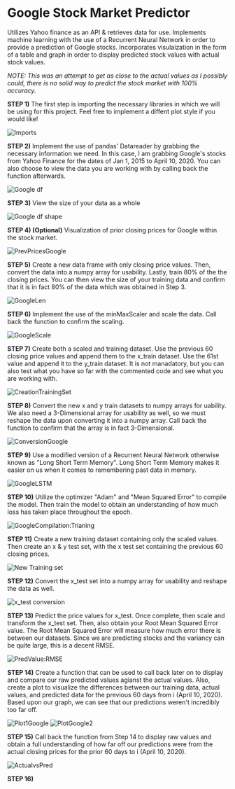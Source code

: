 # Google Stock Market Predictor
Utilizes Yahoo finance as an API & retrieves data for use. Implements machine learning with the use of a Recurrent Neural Network in order to provide a prediction of Google stocks. Incorporates visulaization in the form of a table and graph in order to display predicted stock values with actual stock values.

*NOTE: This was an attempt to get as close to the actual values as I possibly could, there is no solid way to predict the stock market with 100% accuracy.*


**STEP 1)**
The first step is importing the necessary libraries in which we will be using for this project. Feel free to implement a diffent plot style if you would like!

![Imports](https://user-images.githubusercontent.com/60532479/82355320-0b4c0480-99d0-11ea-93b3-eff985861a27.png)

**STEP 2)**
Implement the use of pandas' Datareader by grabbing the necessary information we need. In this case, I am grabbing Google's stocks from Yahoo Finance for the dates of Jan 1, 2015 to April 10, 2020. You can also choose to view the data you are working with by calling back the function afterwards.

![Google df](https://user-images.githubusercontent.com/60532479/82355643-7d244e00-99d0-11ea-829f-e530a1773538.png)

**STEP 3)**
View the size of your data as a whole

![Google df shape](https://user-images.githubusercontent.com/60532479/82357027-78f93000-99d2-11ea-9646-bc35a28ee326.png)


**STEP 4) (Optional)**
Visualization of prior closing prices for Google within the stock market.

![PrevPricesGoogle](https://user-images.githubusercontent.com/60532479/82357375-050b5780-99d3-11ea-97df-44023f487741.png)


**STEP 5)** 
Create a new data frame with only closing price values. Then, convert the data into a numpy array for usability. Lastly, train 80% of the the closing prices. You can then view the size of your training data and confirm that it is in fact 80% of the data which was obtained in Step 3.

![GoogleLen](https://user-images.githubusercontent.com/60532479/82358318-59fb9d80-99d4-11ea-91b1-93be549d5949.png)

**STEP 6)**
Implement the use of the minMaxScaler and scale the data. Call back the function to confirm the scaling.

![GoogleScale](https://user-images.githubusercontent.com/60532479/82358803-0a69a180-99d5-11ea-8983-18362d9217f8.png)


**STEP 7)**
Create both a scaled and training dataset. Use the previous 60 closing price values and append them to the x_train dataset. Use the 61st value and append it to the y_train dataset. It is not manadatory, but you can also test what you have so far with the commented code and see what you are working with.

![CreationTrainingSet](https://user-images.githubusercontent.com/60532479/82360556-91b81480-99d7-11ea-8dee-71cbbf392323.png)

**STEP 8)** 
Convert the new x and y train datasets to numpy arrays for uability. We also need a 3-Dimensional array for usability as well, so we must reshape the data upon converting it into a numpy array. Call back the function to confirm that the array is in fact 3-Dimensional.

![ConversionGoogle](https://user-images.githubusercontent.com/60532479/82360989-30447580-99d8-11ea-93cf-6baaed5d6ace.png)

**STEP 9)**
Use a modified version of a Recurrent Neural Network otherwise known as "Long Short Term Memory". Long Short Term Memory makes it easier on us when it comes to remembering past data in memory. 

![GoogleLSTM](https://user-images.githubusercontent.com/60532479/82361843-6cc4a100-99d9-11ea-912a-48585c870396.png)

**STEP 10)**
Utilize the optimizer "Adam" and "Mean Squared Error" to compile the model. Then train the model to obtain an understanding of how much loss has taken place throughout the epoch. 

![GoogleCompilation:Trianing](https://user-images.githubusercontent.com/60532479/82369410-f9c12780-99e4-11ea-8e47-62c8fd5c1130.png)

**STEP 11)**
Create a new training dataset containing only the scaled values. Then create an x & y test set, with the x test set containing the previous 60 closing prices.

![New Training set](https://user-images.githubusercontent.com/60532479/82370154-14e06700-99e6-11ea-97ee-281e7ef3951f.png)


**STEP 12)**
Convert the x_test set into a numpy array for usability and reshape the data as well.

![x_test conversion](https://user-images.githubusercontent.com/60532479/82370481-9fc16180-99e6-11ea-964b-7432d6e07382.png)


**STEP 13)**
Predict the price values for x_test. Once complete, then scale and transform the x_test set. Then, also obtain your Root Mean Squared Error value. The Root Mean Squared Error will measure how much error there is between our datasets. Since we are predicting stocks and the variancy can be quite large, this is a decent RMSE.

![PredValue:RMSE](https://user-images.githubusercontent.com/60532479/82372115-62aa9e80-99e9-11ea-84fe-4acd6aae9d84.png)


**STEP 14)**
Create a function that can be used to call back later on to display and compare our raw predicted values agianst the actual values. Also, create a plot to visualize the differences between our training data, actual values, and predicted data for the previous 60 days from i (April 10, 2020). Based upon our graph, we can see that our predictions weren't incredibly too far off.

![Plot1Google](https://user-images.githubusercontent.com/60532479/82373248-4f98ce00-99eb-11ea-9f27-f18d86711617.png)
![PlotGoogle2](https://user-images.githubusercontent.com/60532479/82373822-20cf2780-99ec-11ea-8744-456ec6eab28e.png)


**STEP 15)**
Call back the function from Step 14 to display raw values and obtain a full understanding of how far off our predictions were from the actual closing prices for the prior 60 days to i (April 10, 2020). 

![ActualvsPred](https://user-images.githubusercontent.com/60532479/82374550-3264ff00-99ed-11ea-8a2b-ca99d33535ce.png)


**STEP 16)**















